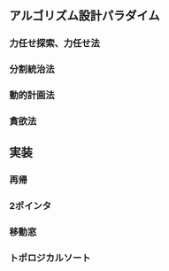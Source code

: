 ## アルゴリズム設計パラダイム

### 力任せ探索、力任せ法

### 分割統治法

### 動的計画法

### 貪欲法


## 実装

### 再帰

### 2ポインタ

### 移動窓

### トポロジカルソート
